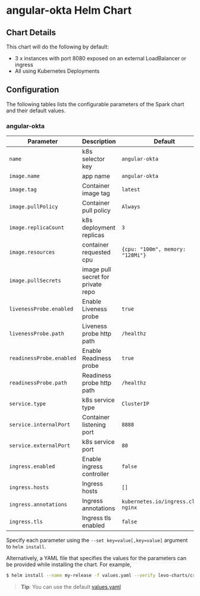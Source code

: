 # angular-okta Helm Chart

## Chart Details
This chart will do the following by default:

* 3 x instances with port 8080 exposed on an external LoadBalancer or ingress
* All using Kubernetes Deployments

## Configuration

The following tables lists the configurable parameters of the Spark chart and their default values.

### angular-okta

|       Parameter           |           Description               |                         Default                          |
|---------------------------|-------------------------------------|----------------------------------------------------------|
| `name`                    | k8s selector key                    | `angular-okta`                                                  |
| `image.name`              | app name                            | `angular-okta`                                                  |
| `image.tag`               | Container image tag                 | `latest`                                                 |
| `image.pullPolicy`        | Container pull policy               | `Always`                                                 |
| `image.replicaCount`      | k8s deployment replicas             | `3`                                                      |
| `image.resources`         | container requested cpu             | `{cpu: "100m", memory: "128Mi"}`                         |
| `image.pullSecrets`       | image pull secret for private repo  |                                                          |
| `livenessProbe.enabled`   | Enable Liveness probe               | `true`                                                   |
| `livenessProbe.path`      | Liveness probe http path            | `/healthz`                                               |
| `readinessProbe.enabled`  | Enable Readiness probe              | `true`                                                   |
| `readinessProbe.path`     | Readiness probe http path           | `/healthz`                                               |
| `service.type`            | k8s service type                    | `ClusterIP`                                              |
| `service.internalPort`    | Container listening port            | `8888`                                                   |
| `service.externalPort`    | k8s service port                    | `80`                                                     |
| `ingress.enabled`         | Enable ingress controller           | `false`                                                  |
| `ingress.hosts`           | Ingress hosts                       | `[]`                                                     |
| `ingress.annotations`     | Ingress annotations                 | `kubernetes.io/ingress.class: nginx`                     |
| `ingress.tls`             | Ingress tls enabled                 | `false`                                                  |

Specify each parameter using the `--set key=value[,key=value]` argument to `helm install`.

Alternatively, a YAML file that specifies the values for the parameters can be provided while installing the chart. For example,

```bash
$ helm install --name my-release -f values.yaml --verify levo-charts/croc-hunter-0.2.0.tgz
```

> **Tip**: You can use the default [values.yaml](values.yaml)
